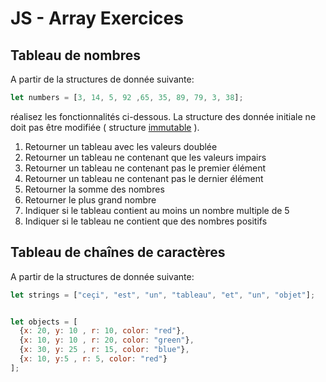 # JS - Array Exercices

## Tableau de nombres

A partir de la structures de donnée suivante:

```js
let numbers = [3, 14, 5, 92 ,65, 35, 89, 79, 3, 38];
```
réalisez les fonctionnalités ci-dessous. La structure des donnée initiale ne doit pas être modifiée ( structure [immutable](https://developer.mozilla.org/fr/docs/Web/JavaScript/Reference/Objets_globaux/Object/freeze) ).

 1. Retourner un tableau avec les valeurs doublée
 2. Retourner un tableau ne contenant que les valeurs impairs
 3. Retourner un tableau ne contenant pas le premier élément
 4. Retourner un tableau ne contenant pas le dernier élément
 5. Retourner la somme des nombres
 6. Retourner le plus grand nombre
 7. Indiquer si le tableau contient au moins un nombre multiple de 5
 8. Indiquer si le tableau ne contient que des nombres positifs

## Tableau de chaînes de caractères

A partir de la structures de donnée suivante:

```js
let strings = ["ceçi", "est", "un", "tableau", "et", "un", "objet"];
```

```js

let objects = [
  {x: 20, y: 10 , r: 10, color: "red"},
  {x: 10, y: 10 , r: 20, color: "green"},
  {x: 30, y: 25 , r: 15, color: "blue"},
  {x: 10, y:5 , r: 5, color: "red"}
];
```

<!--stackedit_data:
eyJoaXN0b3J5IjpbLTEyMzE1MDI0MTgsLTk5NjU5MzA3MF19
-->